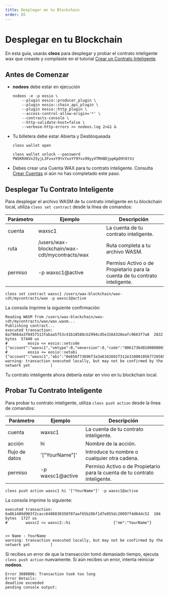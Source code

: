 ```yaml
---
title: Desplegar en tu Blockchain
order: 65
---
```


# Desplegar en tu Blockchain

<!--Para desplegar tu contrato inteligente en tu blockchain de desarrollo local, necesitarás:

- Compilar tu contrato inteligente
- Crear una cuenta de blockchain para tu contrato inteligente.-->

En esta guía, usarás **cleos** para desplegar y probar el contrato inteligente wax que creaste y compilaste en el tutorial [Crear un Contrato Inteligente](/es/build/dapp-development/wax-cdt/cdt_use.html#compile-hello-world).

## Antes de Comenzar

- **nodeos** debe estar en ejecución 
    ```shell
    nodeos -e -p eosio \
        --plugin eosio::producer_plugin \
        --plugin eosio::chain_api_plugin \
        --plugin eosio::http_plugin \
        --access-control-allow-origin='*' \
        --contracts-console \
        --http-validate-host=false \
        --verbose-http-errors >> nodeos.log 2>&1 &
    ```
- Tu billetera debe estar Abierta y Desbloqueada
    ```shell
    cleos wallet open
    ```

    ```shell
    cleos wallet unlock --password PW5KRXKVx25yjL3FvxxY9YxYxxYY9Yxx99yyXTRH8DjppKpD9tKtVz
    ```
- Debes crear una Cuenta WAX para tu contrato inteligente. Consulta [Crear Cuentas](/es/build/dapp-development/smart-contract-quickstart/dapp_account) si aún no has completado este paso.

## Desplegar Tu Contrato Inteligente

Para desplegar el archivo WASM de tu contrato inteligente en tu blockchain local, utiliza `cleos set contract` desde la línea de comandos:

| Parámetro | Ejemplo | Descripción
| --- | ----------- | -------------------------- |
| cuenta | waxsc1 | La cuenta de tu contrato inteligente. |
| ruta | /users/wax-blockchain/wax-cdt/mycontracts/wax | Ruta completa a tu archivo WASM. |
| permiso | -p waxsc1@active | Permiso Activo o de Propietario para la cuenta de tu contrato inteligente. |

```shell
cleos set contract waxsc1 /users/wax-blockchain/wax-cdt/mycontracts/wax -p waxsc1@active
```

La consola imprime la siguiente confirmación:

```shell
Reading WASM from /users/wax-blockchain/wax-cdt/mycontracts/wax/wax.wasm...
Publishing contract...
executed transaction: 8a79664a3f0457513fabaa5753c41b18588cb2994cd5e3164328eafc9663f7a8  2832 bytes  57440 us
#         eosio <= eosio::setcode               {"account":"waxsc1","vmtype":0,"vmversion":0,"code":"0061736d01000000013a0b60017f0060027f7f0060037f7...
#         eosio <= eosio::setabi                {"account":"waxsc1","abi":"0e656f73696f3a3a6162692f312e3100010567726565740000010000000080acd46505677...
warning: transaction executed locally, but may not be confirmed by the network yet         ]
```

Tu contrato inteligente ahora debería estar en vivo en tu blockchain local.

## Probar Tu Contrato Inteligente

Para probar tu contrato inteligente, utiliza `cleos push action` desde la línea de comandos:

| Parámetro | Ejemplo | Descripción
| --- | ----------- | -------------------------- |
| cuenta | waxsc1 | La cuenta de tu contrato inteligente. |
| acción | hi | Nombre de la acción. |
| flujo de datos | '["YourName"]' | Introduce tu nombre o cualquier otra cadena. |
| permiso | -p waxsc1@active | Permiso Activo o de Propietario para la cuenta de tu contrato inteligente. |

```shell
cleos push action waxsc1 hi '["YourName"]' -p waxsc1@active
```

La consola imprime lo siguiente:

```shell
executed transaction: 6a0b1489d903f2cacc6480830358f07aaf65b20bf1d7e855dc20097f4d64dc52  104 bytes  1727 us
#        waxsc2 <= waxsc2::hi                   {"nm":"YourName"}


>> Name : YourName
warning: transaction executed locally, but may not be confirmed by the network yet         ]
```

Si recibes un error de que la transacción tomó demasiado tiempo, ejecuta `cleos push action` nuevamente. Si aún recibes un error, intenta reiniciar **nodeos**.

```shell
Error 3080006: Transaction took too long
Error Details:
deadline exceeded
pending console output:
```
